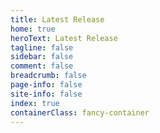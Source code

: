 ```yaml
---
title: Latest Release
home: true
heroText: Latest Release
tagline: false
sidebar: false
comment: false
breadcrumb: false
page-info: false
site-info: false
index: true
containerClass: fancy-container
---
```


<AnimeGallery />
